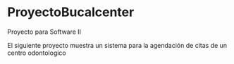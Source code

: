# ProyectoBucalcenter
Proyecto para Software II

El siguiente proyecto muestra un sistema para la agendación de citas de un centro odontologico 
